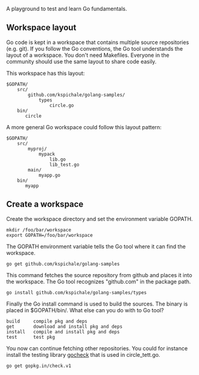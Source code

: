 A playground to test and learn Go fundamentals.

## Workspace layout

Go code is kept in a workspace that contains multiple source repositories (e.g. git). If you follow the Go conventions, the Go tool understands the layout of a workspace. You don't need Makefiles. Everyone in the community should use the same layout to share code easily.

This workspace has this layout:

    $GOPATH/
        src/
            github.com/kspichale/golang-samples/
                types
                    circle.go
        bin/
           circle

A more general Go workspace could follow this layout pattern:

    $GOPATH/
        src/
            myproj/
                mypack
                    lib.go
                    lib_test.go
            main/
                myapp.go
        bin/
           myapp

## Create a workspace

Create the workspace directory and set the environment variable GOPATH.

    mkdir /foo/bar/workspace
    export GOPATH=/foo/bar/workspace

The GOPATH environment variable tells the Go tool where it can find the workspace.

    go get github.com/kspichale/golang-samples

This command fetches the source repository from github and places it into the workspace. The Go tool recognizes "github.com" in the package path.

    go install github.com/kspichale/golang-samples/types

Finally the Go install command is used to build the sources. The binary is placed in $GOPATH/bin/. What else can you do with to Go tool?

    build     compile pkg and deps
    get       download and install pkg and deps
    install   compile and install pkg and deps
    test      test pkg

You now can continue fetching other repositories. You could for instance install the testing library [gocheck](https://labix.org/gocheck) that is used in circle_tett.go.

    go get gopkg.in/check.v1
